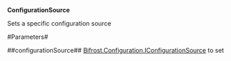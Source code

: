 **ConfigurationSource**

Sets a specific configuration source

#Parameters#


##configurationSource##
[Bifrost.Configuration.IConfigurationSource](Bifrost.Configuration.IConfigurationSource) to set
